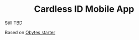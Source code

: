 

<h1 align="center">
  Cardless ID Mobile App
</h1>

Still TBD

Based on [Obytes starter](https://starter.obytes.com)